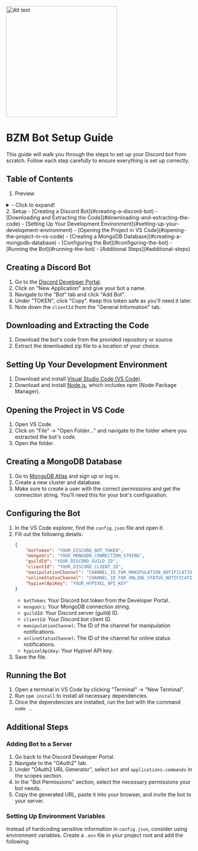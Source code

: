 <img src="https://cdn.discordapp.com/attachments/1246898098219778220/1265160485011980400/Slime_Bot13.png?ex=66a08005&is=669f2e85&hm=429f183ad0a0b8b547cef87895231de756c9d332c72da5bfc8a53f6f762a1072&" alt="Alt text" width="300" height="300">

# BZM Bot Setup Guide

This guide will walk you through the steps to set up your Discord bot from scratch. Follow each step carefully to ensure everything is set up correctly.

## Table of Contents
1. Preview
<details>
<summary>- Click to expand!</summary>

![Example Image](https://example.com/image.jpg)

</details>
2. Setup
   - [Creating a Discord Bot](#creating-a-discord-bot)
   - [Downloading and Extracting the Code](#downloading-and-extracting-the-code)
   - [Setting Up Your Development Environment](#setting-up-your-development-environment)
   - [Opening the Project in VS Code](#opening-the-project-in-vs-code)
   - [Creating a MongoDB Database](#creating-a-mongodb-database)
   - [Configuring the Bot](#configuring-the-bot)
   - [Running the Bot](#running-the-bot)
   - [Additional Steps](#additional-steps)

## Creating a Discord Bot

1. Go to the [Discord Developer Portal](https://discord.com/developers/applications).
2. Click on "New Application" and give your bot a name.
3. Navigate to the "Bot" tab and click "Add Bot".
4. Under "TOKEN", click "Copy". Keep this token safe as you'll need it later.
5. Note down the `clientId` from the "General Information" tab.

## Downloading and Extracting the Code

1. Download the bot's code from the provided repository or source.
2. Extract the downloaded zip file to a location of your choice.

## Setting Up Your Development Environment

1. Download and install [Visual Studio Code (VS Code)](https://code.visualstudio.com/).
2. Download and install [Node.js](https://nodejs.org/), which includes npm (Node Package Manager).

## Opening the Project in VS Code

1. Open VS Code.
2. Click on "File" -> "Open Folder..." and navigate to the folder where you extracted the bot's code.
3. Open the folder.

## Creating a MongoDB Database

1. Go to [MongoDB Atlas](https://www.mongodb.com/cloud/atlas) and sign up or log in.
2. Create a new cluster and database.
3. Make sure to create a user with the correct permissions and get the connection string. You'll need this for your bot's configuration.

## Configuring the Bot

1. In the VS Code explorer, find the `config.json` file and open it.
2. Fill out the following details:
    ```json
    {
        "botToken": "YOUR_DISCORD_BOT_TOKEN",
        "mongoUri": "YOUR_MONGODB_CONNECTION_STRING",
        "guildId": "YOUR_DISCORD_GUILD_ID",
        "clientId": "YOUR_DISCORD_CLIENT_ID",
        "manipulationChannel": "CHANNEL_ID_FOR_MANIPULATION_NOTIFICATIONS",
        "onlineStatusChannel": "CHANNEL_ID_FOR_ONLINE_STATUS_NOTIFICATIONS",
        "hypixelApiKey": "YOUR_HYPIXEL_API_KEY"
    }
    ```
    - `botToken`: Your Discord bot token from the Developer Portal.
    - `mongoUri`: Your MongoDB connection string.
    - `guildId`: Your Discord server (guild) ID.
    - `clientId`: Your Discord bot client ID.
    - `manipulationChannel`: The ID of the channel for manipulation notifications.
    - `onlineStatusChannel`: The ID of the channel for online status notifications.
    - `hypixelApiKey`: Your Hypixel API key.
3. Save the file.

## Running the Bot

1. Open a terminal in VS Code by clicking "Terminal" -> "New Terminal".
2. Run `npm install` to install all necessary dependencies.
3. Once the dependencies are installed, run the bot with the command `node .`.

## Additional Steps

### Adding Bot to a Server

1. Go back to the Discord Developer Portal.
2. Navigate to the "OAuth2" tab.
3. Under "OAuth2 URL Generator", select `bot` and `applications.commands` in the scopes section.
4. In the "Bot Permissions" section, select the necessary permissions your bot needs.
5. Copy the generated URL, paste it into your browser, and invite the bot to your server.

### Setting Up Environment Variables

Instead of hardcoding sensitive information in `config.json`, consider using environment variables. Create a `.env` file in your project root and add the following:
